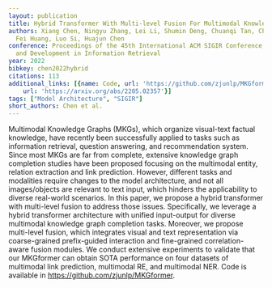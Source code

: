 ```yaml
---
layout: publication
title: Hybrid Transformer With Multi-level Fusion For Multimodal Knowledge Graph Completion
authors: Xiang Chen, Ningyu Zhang, Lei Li, Shumin Deng, Chuanqi Tan, Changliang Xu,
  Fei Huang, Luo Si, Huajun Chen
conference: Proceedings of the 45th International ACM SIGIR Conference on Research
  and Development in Information Retrieval
year: 2022
bibkey: chen2022hybrid
citations: 113
additional_links: [{name: Code, url: 'https://github.com/zjunlp/MKGformer'}, {name: Paper,
    url: 'https://arxiv.org/abs/2205.02357'}]
tags: ["Model Architecture", "SIGIR"]
short_authors: Chen et al.
---
```

Multimodal Knowledge Graphs (MKGs), which organize visual-text factual
knowledge, have recently been successfully applied to tasks such as information
retrieval, question answering, and recommendation system. Since most MKGs are
far from complete, extensive knowledge graph completion studies have been
proposed focusing on the multimodal entity, relation extraction and link
prediction. However, different tasks and modalities require changes to the
model architecture, and not all images/objects are relevant to text input,
which hinders the applicability to diverse real-world scenarios. In this paper,
we propose a hybrid transformer with multi-level fusion to address those
issues. Specifically, we leverage a hybrid transformer architecture with
unified input-output for diverse multimodal knowledge graph completion tasks.
Moreover, we propose multi-level fusion, which integrates visual and text
representation via coarse-grained prefix-guided interaction and fine-grained
correlation-aware fusion modules. We conduct extensive experiments to validate
that our MKGformer can obtain SOTA performance on four datasets of multimodal
link prediction, multimodal RE, and multimodal NER. Code is available in
https://github.com/zjunlp/MKGformer.